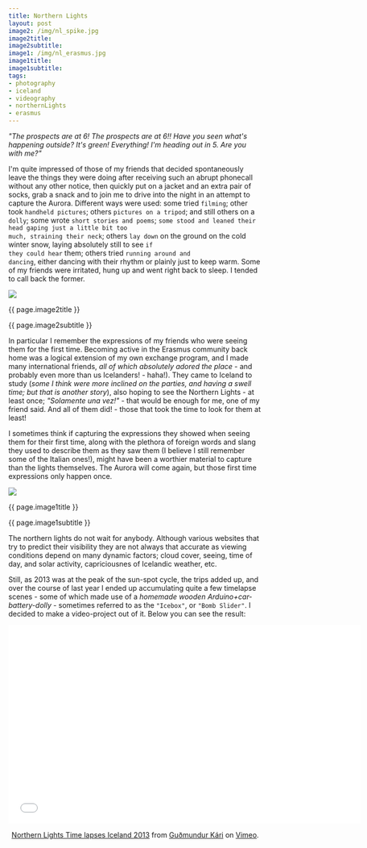 ```yaml
---
title: Northern Lights
layout: post
image2: /img/nl_spike.jpg
image2title:
image2subtitle: 
image1: /img/nl_erasmus.jpg
image1title:
image1subtitle: 
tags:
- photography 
- iceland
- videography
- northernLights
- erasmus
---
```


_"The prospects are at 6! The prospects are at 6!! Have you seen what's happening outside? It's green! Everything! I'm heading out in 5. Are you with me?"_ 

I'm quite impressed of those of my friends that decided spontaneously leave the things they were doing after receiving such an abrupt phonecall without any other notice, then quickly put on a jacket and an extra pair of socks, grab a snack and to join me to drive into the night in an attempt to capture the Aurora. Different ways were used: some tried <code>filming</code>; other took <code>handheld pictures</code>; others <code>pictures on a tripod</code>; and still others on a <code>dolly</code>; some wrote <code>short stories and poems</code>; <code>some stood and leaned their head gaping just a little bit too much, straining their neck</code>; others <code>lay down</code> on the ground on the cold winter snow, laying absolutely still to see <code>if they could hear</code> them; others tried <code>running around and dancing</code>, either dancing with their rhythm or plainly just to keep warm. Some of my friends were irritated, hung up and went right back to sleep. 
I tended to call back the former.

<div id="myCarousel" class="carousel slide">
  <!-- Carousel items -->
	<div class="carousel-inner">
		<div class="active item">
			<img class="carouselImage" src=" {{ page.image2 }}"> 
			<div class="container">
				<div class="carousel-caption">
					<p class="lead"> {{ page.image2title }}</p>
					<p class="muted"> {{ page.image2subtitle }}</p>
				</div>
			</div>
		</div>
	</div>
</div>

In particular I remember the expressions of my friends who were seeing them for the first time.
Becoming active in the Erasmus community back home was a logical extension of my own exchange program, and I made many international friends, _all of which absolutely adored the place_ - and probably even more than us Icelanders! - haha!).
They came to Iceland to study (_some I think were more inclined on the parties, and having a swell time; but that is another story_), also hoping to see the Northern Lights - at least once; _"Solamente una vez!"_ - that would be enough for me, one of my friend said. 
And all of them did! - those that took the time to look for them at least!

I sometimes think if capturing the expressions they showed when seeing them for their first time, along with the plethora of foreign words and slang they used to describe them as they saw them (I believe I still remember some of the Italian ones!), might have been a worthier material to capture than the lights themselves. The Aurora will come again, but those first time expressions only happen once.

<div id="myCarousel" class="carousel slide">
  <!-- Carousel items -->
	<div class="carousel-inner">
		<div class="active item">
			<img class="carouselImage" src=" {{ page.image1 }}"> 
			<div class="container">
				<div class="carousel-caption">
					<p class="lead"> {{ page.image1title }}</p>
					<p class="muted"> {{ page.image1subtitle }}</p>
				</div>
			</div>
		</div>
	</div>
</div>

The northern lights do not wait for anybody. Although various websites that try to predict their visibility they are not always that accurate as viewing conditions depend on many dynamic factors; cloud cover, seeing, time of day, and solar activity, capriciousnes of Icelandic weather, etc. 

Still, as 2013 was at the peak of the sun-spot cycle, the trips added up, and over the course of last year I ended up accumulating quite a few timelapse scenes - some of which made use of a _homemade wooden Arduino+car-battery-dolly_ - sometimes referred to as the <code>"Icebox"</code>, or <code>"Bomb Slider"</code>.
I decided to make a video-project out of it. 
Below you can see the result:

<center>
<iframe src="//player.vimeo.com/video/84564623" width="700" height="394" frameborder="0" webkitallowfullscreen mozallowfullscreen allowfullscreen></iframe> <p><a href="http://vimeo.com/84564623">Northern Lights Time lapses Iceland 2013</a> from <a href="http://vimeo.com/user22290691">Gu&eth;mundur K&aacute;ri</a> on <a href="https://vimeo.com">Vimeo</a>.</p>
</center>
